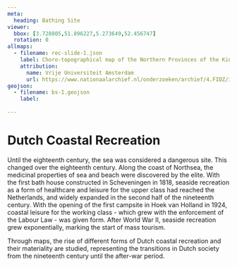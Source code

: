 ```yaml
---
meta:
  heading: Bathing Site
viewer:
  bbox: [3.728805,51.896227,5.273649,52.456747]
  rotation: 0
allmaps:
  - filename: rec-slide-1.json
    label: Choro-topographical map of the Northern Provinces of the Kingdom of the Netherlands, 1816-1823
    attribution: 
      name: Vrije Universiteit Amsterdam
      url: https://www.nationaalarchief.nl/onderzoeken/archief/4.FIDZ/invnr/870.2H/file/NL-HaNA_4.FIDZ_870.2H
geojson:
  - filename: bs-1.geojson
    label:
    
---
```


# Dutch Coastal Recreation

Until the eighteenth century, the sea was considered a dangerous site. This changed over the eighteenth century. Along the coast of Northsea, the medicinal properties of sea and beach were discovered by the elite. With the first bath house constructed in Scheveningen in 1818, seaside recreation as a form of healthcare and leisure for the upper class had reached the Netherlands, and widely expanded in the second half of the nineteenth century. With the opening of the first campsite in Hoek van Holland in 1924, coastal leisure for the working class - which grew with the enforcement of the Labour Law - was given form. After World War II, seaside recreation grew exponentially, marking the start of mass tourism. 

Through maps, the rise of different forms of Dutch coastal recreation and their materiality are studied, representing the transitions in Dutch society from the nineteenth century until the after-war period.  
